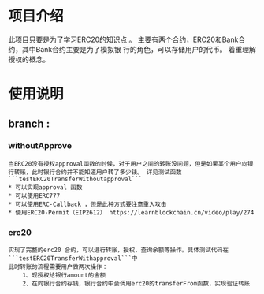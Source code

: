 # 项目介绍
 
此项目只要是为了学习ERC20的知识点 。 主要有两个合约，ERC20和Bank合约，其中Bank合约主要是为了模拟银
行的角色，可以存储用户的代币。 着重理解授权的概念。


 
 # 使用说明
 ## branch :
 ### withoutApprove 
    当ERC20没有授权approval函数的时候，对于用户之间的转账没问题，但是如果某个用户向银行转账，此时银行合约并不能知道用户转了多少钱。 详见测试函数 ```testERC20TransferWithoutapproval```
    * 可以实现approval 函数 
    * 可以使用ERC777
    * 可以使用ERC-Callback ，但是此种方式要注意重入攻击
    * 使用ERC20-Permit（EIP2612） https://learnblockchain.cn/video/play/274
### erc20 
    实现了完整的erc20 合约，可以进行转账，授权，查询余额等操作。具体测试代码在```testERC20TransferWithapproval```中 
    此时转账的流程需要用户做两次操作：
        1、现授权给银行amount的金额
        2、在向银行合约存钱，银行合约中会调用erc20的transferFrom函数，实现验证转账



 
 
